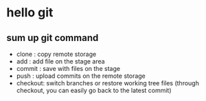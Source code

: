 # hello git

## sum up git command

- clone : copy remote storage
- add : add file on the stage area
- commit : save with files on the stage
- push : upload commits on the remote storage
- checkout: switch branches or restore working tree files (through checkout, you can easily go back to the latest commit)